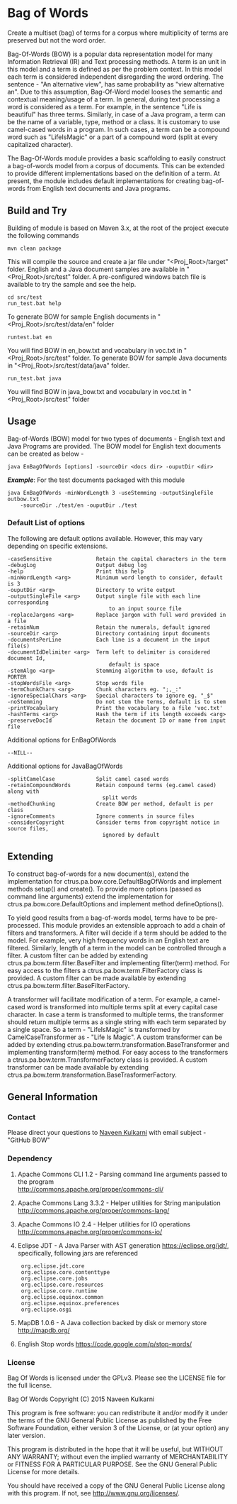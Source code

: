 Bag of Words
============
Create a multiset (bag) of terms for a corpus where multiplicity of terms are 
preserved but not the word order.
 
Bag-Of-Words (BOW) is a popular data representation model for many Information 
Retrieval (IR) and Text processing methods. A term is an unit in this model and a 
term is defined as per the problem context. In this model each term is considered 
independent disregarding the word ordering. The sentence - "An alternative view", has 
same probability as "view alternative an". Due to this assumption, Bag-Of-Word model 
looses the semantic and contextual meaning/usage of a term. In general, during text 
processing a word is considered as a term. For example, in the sentence 
"Life is beautiful" has three terms. Similarly, in case of a Java program, a term 
can be the name of a variable, type, method or a class. It is customary to use 
camel-cased words in a program. In such cases, a term can be a compound word such 
as "LifeIsMagic" or a part of a compound word (split at every capitalized character).

The Bag-Of-Words module provides a basic scaffolding to easily construct a bag-of-words
model from a corpus of documents. This can be extended to provide different 
implementations based on the definition of a term. At present, the module includes 
default implementations for creating bag-of-words from English text documents and 
Java programs.

Build and Try
-------------

Building of module is based on Maven 3.x, at the root of the project execute the 
following commands

	mvn clean package

This will compile the source and create a jar file under "<Proj_Root>/target" folder.
English and a Java document samples are available in "<Proj_Root>/src/test" folder.
A pre-configured windows batch file is available to try the sample and see the help.

	cd src/test
	run_test.bat help

To generate BOW for sample English documents in "<Proj_Root>/src/test/data/en" folder
	
	runtest.bat en

You will find BOW in en_bow.txt and vocabulary in voc.txt in "<Proj_Root>/src/test" folder.
To generate BOW for sample Java documents in "<Proj_Root>/src/test/data/java" folder.

	run_test.bat java

You will find BOW in java_bow.txt and vocabulary in voc.txt in "<Proj_Root>/src/test" folder

Usage
-----

Bag-of-Words (BOW) model for two types of documents - English text and Java Programs 
are provided. The BOW model for English text documents can be created as below -

	java EnBagOfWords [options] -sourceDir <docs dir> -ouputDir <dir>

***Example***: For the test documents packaged with this module
	
	java EnBagOfWords -minWordLength 3 -useStemming -outputSingleFile outbow.txt 
		-sourceDir ./test/en -ouputDir ./test
		
### Default List of options

The following are default options available. However, this may vary depending on
specific extensions. 		   

 	-caseSensitive            	Retain the capital characters in the term
	-debugLog                 	Output debug log
 	-help                     	Print this help
 	-minWordLength <arg>      	Minimum word length to consider, default is 3
 	-ouputDir <arg>           	Directory to write output
 	-outputSingleFile <arg>   	Output single file with each line corresponding
    	                       		to an input source file
 	-replaceJargons <arg>      	Replace jargon with full word provided in a file
 	-retainNum                	Retain the numerals, default ignored
 	-sourceDir <arg>          	Directory containing input documents
 	-documentsPerLine         	Each line is a document in the input file(s)
 	-documentIdDelimiter <arg>	Term left to delimiter is considered document Id, 
 									default is space	
 	-stemAlgo <arg>           	Stemming algorithm to use, default is PORTER
 	-stopWordsFile <arg>      	Stop words file
 	-termChunkChars <arg>     	Chunk characters eg. ";,_:"
 	-ignoreSpecialChars <arg> 	Special characters to ignore eg. "_$" 
 	-noStemming              	Do not stem the terms, default is to stem
 	-printVocabulary		  	Print the vocabulary to a file 'voc.txt'	
 	-hashTerms <arg>		  	Hash the term if its length exceeds <arg>
	-preserveDocId 		  	  	Retain the document ID or name from input file
	
Additional options for EnBagOfWords

	--NILL--

Additional options for JavaBagOfWords
	
	-splitCamelCase 		  	Split camel cased words
	-retainCompoundWords	  	Retain compound terms (eg.camel cased) along with 
								  split words
	-methodChunking 		  	Create BOW per method, default is per class
	-ignoreComments		  	  	Ignore comments in source files
	-considerCopyright		  	Consider terms from copyright notice in source files,
								  ignored by default

Extending
---------

To construct bag-of-words for a new document(s), extend the implementation for 
ctrus.pa.bow.core.DefaultBagOfWords and implement methods setup() and create(). To 
provide more options (passed as command line arguments) extend the implementation for
ctrus.pa.bow.core.DefaultOptions and implement method defineOptions().

To yield good results from a bag-of-words model, terms have to be pre-processed. This 
module provides an extensible approach to add a chain of filters and transformers. A
filter will decide if a term should be added to the model. For example, very high 
frequency words in an English text are filtered. Similarly, length of a term in the 
model can be controlled through a filter. A custom filter can be added by extending
ctrus.pa.bow.term.filter.BaseFilter and implementing filter(term) method. For easy 
access to the filters a ctrus.pa.bow.term.FilterFactory class is provided. A custom 
filter can be made available by extending ctrus.pa.bow.term.filter.BaseFilterFactory. 

A transformer will facilitate modification of a term. For example, a camel-cased word 
is transformed into multiple terms split at every capital case character. In case a 
term is transformed to multiple terms, the transformer should return multiple terms 
as a single string with each term separated by a single space. So a term - 
"LifeIsMagic" is transformed by CamelCaseTransformer as - "Life Is Magic". A custom 
transformer can be added by extending ctrus.pa.bow.term.transformation.BaseTransformer 
and implementing transform(term) method. For easy access to the transformers a 
ctrus.pa.bow.term.TransformerFactory class is provided. A custom transformer can be 
made available by extending ctrus.pa.bow.term.transformation.BaseTrasformerFactory.


General Information
-------------------

### Contact
Please direct your questions to [Naveen Kulkarni](naveen{dot}kulkarni{at}research{dot}iiit{dot}ac{dot}in)
with email subject - "GitHub BOW"

### Dependency

1. Apache Commons CLI 1.2 - Parsing command line arguments passed to the program	
	http://commons.apache.org/proper/commons-cli/ 	

2. Apache Commons Lang 3.3.2 - Helper utilities for String manipulation
	http://commons.apache.org/proper/commons-lang/

3. Apache Commons IO 2.4 - Helper utilities for IO operations
	http://commons.apache.org/proper/commons-io/

4. Eclipse JDT - A Java Parser with AST generation
	https://eclipse.org/jdt/, specifically, following jars are referenced
	
		org.eclipse.jdt.core
		org.eclipse.core.contenttype
		org.eclipse.core.jobs
		org.eclipse.core.resources
		org.eclipse.core.runtime
		org.eclipse.equinox.common
		org.eclipse.equinox.preferences
		org.eclipse.osgi
	
5. MapDB 1.0.6 - A Java collection backed by disk or memory store
	http://mapdb.org/
	
5. English Stop words 
	https://code.google.com/p/stop-words/
	
### License

Bag Of Words is licensed under the GPLv3. Please see the LICENSE file for 
the full license.

Bag Of Words
Copyright (C) 2015 Naveen Kulkarni

This program is free software: you can redistribute it and/or modify it 
under the terms of the GNU General Public License as published by the 
Free Software Foundation, either version 3 of the License, or (at your 
option) any later version.

This program is distributed in the hope that it will be useful, but 
WITHOUT ANY WARRANTY; without even the implied warranty of MERCHANTABILITY 
or FITNESS FOR A PARTICULAR PURPOSE.  See the GNU General Public License 
for more details.

You should have received a copy of the GNU General Public License
along with this program.  If not, see <http://www.gnu.org/licenses/>.
